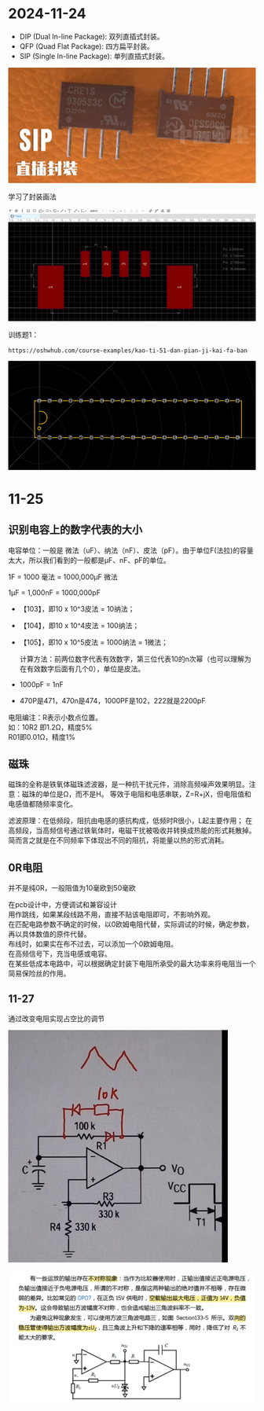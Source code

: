 #  2024-11-24

* DIP (Dual In-line Package): 双列直插式封装。
* QFP (Quad Flat Package): 四方扁平封装。
* SIP (Single In-line Package): 单列直插式封装。

![](/picture/12/img_42.png)

学习了封装画法

![](/picture/img_18.png)

训练题1：
    
    https://oshwhub.com/course-examples/kao-ti-51-dan-pian-ji-kai-fa-ban

![](/picture/img_19.png)

# 11-25

## 识别电容上的数字代表的大小

电容单位：一般是 微法（uF）、纳法（nF）、皮法（pF）。由于单位F(法拉)的容量太大，所以我们看到的一般都是μF、nF、pF的单位。

1F = 1000 毫法 = 1000,000μF 微法

1μF = 1,000nF = 1000,000pF
    
* 【103】，即10 x 10^3皮法 = 10纳法；
* 【104】，即10 x 10^4皮法 = 100纳法；
* 【105】，即10 x 10^5皮法 = 1000纳法 = 1微法；


    计算方法：前两位数字代表有效数字，第三位代表10的n次幂（也可以理解为在有效数字后面有几个0），单位是皮法。

* 1000pF = 1nF
* 470P是471，470n是474，1000PF是102，222就是2200pF

电阻编注：R表示小数点位置。\
如：10R2 即1.2Ω，精度5% \
R01即0.01Ω，精度1%

## 磁珠

磁珠的全称是铁氧体磁珠滤波器，是一种抗干扰元件，消除高频噪声效果明显。注意：磁珠的单位是Ω，而不是H。
等效于电阻和电感串联，Z=R+jX，但电阻值和电感值都随频率变化。

滤波原理：在低频段，阻抗由电感的感抗构成，低频时R很小，L起主要作用；
在高频段，当高频信号通过铁氧体时，电磁干扰被吸收并转换成热能的形式耗散掉。
简而言之就是在不同频率下体现出不同的阻抗，将能量以热的形式消耗。

##  0R电阻

并不是纯0R，一般阻值为10毫欧到50毫欧

在pcb设计中，方便调试和兼容设计\
用作跳线，如果某段线路不用，直接不贴该电阻即可，不影响外观。\
在匹配电路参数不确定的时候，以0欧姆电阻代替，实际调试的时候，确定参数，再以具体数值的原件代替。\
布线时，如果实在布不过去，可以添加一个0欧姆电阻。\
在高频信号下，充当电感或电容。\
在某些低成本电路中，可以根据确定封装下电阻所承受的最大功率来将电阻当一个简易保险丝的作用。

## 11-27

通过改变电阻实现占空比的调节

![](/picture/20.png)

![](/picture/img_20.png)


# 